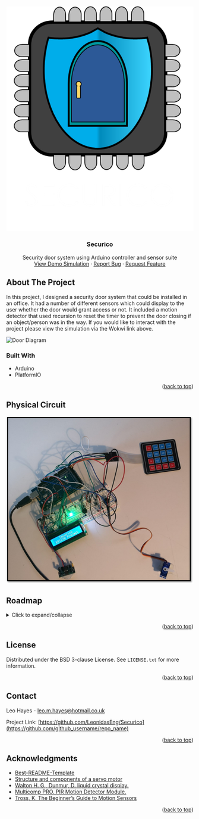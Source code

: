 <a name="readme-top"></a>


<br />
<div align="center">
  <a href="https://github.com/LeonidasEng/Securico">
    <img src="https://github.com/LeonidasEng/Securico/blob/main/images/Securico-Logo.png" alt="Securico-Logo">
  </a>

<h3 align="center">Securico</h3>

  <p align="center">
    Security door system using Arduino controller and sensor suite
  <br />
    <a href="https://wokwi.com/projects/378511339193348097/">View Demo Simulation</a>
    ·
    <a href="https://github.com/LeonidasEng/issues">Report Bug</a>
    ·
    <a href="https://github.com/LeonidasEng/issues">Request Feature</a>
  </p>
</div>

<!-- ABOUT THE PROJECT -->
## About The Project
In this project, I designed a security door system that could be installed in an office. It had a number of different sensors which could display to the user whether the door would grant access or not. It included a motion detector that used recursion to reset the timer to prevent the door closing if an object/person was in the way. If you would like to interact with the project please view the simulation via the Wokwi link above.

 <img src="https://github.com/LeonidasEng/Securico/blob/main/images/Securico-Door-Diagram.png" alt="Door Diagram">

### Built With
* Arduino
* PlatformIO


<p align="right">(<a href="#readme-top">back to top</a>)</p>

<!-- PHYSICAL CIRCUIT -->
## Physical Circuit
 <img src="https://github.com/LeonidasEng/Securico/blob/main/images/Securico-Physical-Circuit.png" alt="Physical Circuit">

<!-- ROADMAP -->
## Roadmap
<details>
<summary>Click to expand/collapse</summary>

- [x] Created circuit with button to turn on LED.
- [x] Created circuit with button and servo, servo moves based on button press.
- [x] Added buzzer, for doorbell.
- [x] Added LEDs for door open and close.
- [x] Added LCD and potentiometer to the circuit to display messages and dim brightness of LCD.
- [x] Created interface using the keypad.
- [x] Added different functions to keypad buttons.
- [x] Buzzer now plays tones based on keypad presses.
- [x] Added door timer to circuit with buzzer tone to alert that door is closing
- [x] Motion sensor added to detect motion preventing door from closing and resetting timer, this was achieved with recursion.
- [x] New tune added to doorbell button.

</details>

<p align="right">(<a href="#readme-top">back to top</a>)</p>


<!-- LICENSE -->
## License

Distributed under the BSD 3-clause License. See `LICENSE.txt` for more information.

<p align="right">(<a href="#readme-top">back to top</a>)</p>



<!-- CONTACT -->
## Contact

Leo Hayes - leo.m.hayes@hotmail.co.uk

Project Link: [https://github.com/LeonidasEng/Securico](https://github.com/github_username/repo_name)

<p align="right">(<a href="#readme-top">back to top</a>)</p>



<!-- ACKNOWLEDGMENTS -->
## Acknowledgments

* [Best-README-Template](https://github.com/othneildrew/Best-README-Template)
* [Structure and components of a servo motor](https://www.baumueller.com/en/insights/basics/)
* [Walton H. G., Dunmur, D. liquid crystal display.](https://www.britannica.com/technology/liquid-crystal-display)
* [Multicomp PRO. PIR Motion Detector Module.](https://www.farnell.com/datasheets/3932842.pdf)
* [Tross, K. The Beginner’s Guide to Motion Sensors](https://www.safewise.com/resources/motion-sensor-guide/)


<p align="right">(<a href="#readme-top">back to top</a>)</p>



<!-- MARKDOWN LINKS & IMAGES 

-->